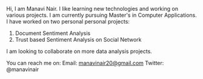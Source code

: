 Hi, I am Manavi Nair. I like learning new technologies and working on various projects. I am currently pursuing Master's in Computer Applications. 
I have worked on two personal personal projects:
1) Document Sentiment Analysis
2) Trust based Sentiment Analysis on Social Network

I am looking to collaborate on more data analysis projects.

You can reach me on:
Email: manavinair20@gmail.com
Twitter: @manavinair
